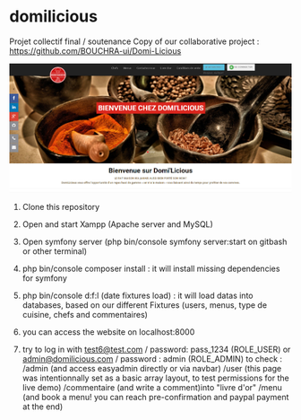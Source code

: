 # domilicious
Projet collectif final  / soutenance
Copy of our collaborative project : https://github.com/BOUCHRA-ui/Domi-Licious

![ScreenShot](https://github.com/jessicakuijer/domilicious/blob/domilicious-final/screenshot.PNG)

1. Clone this repository

2. Open and start Xampp (Apache server and MySQL)

3. Open symfony server (php bin/console symfony server:start on gitbash or other terminal)

4. php bin/console composer install : it will install missing dependencies for symfony

5. php bin/console d:f:l (date fixtures load) : it will load datas into databases, based on our different Fixtures (users, menus, type de cuisine, chefs and commentaires)

6. you can access the website on localhost:8000

7. try to log in with test6@test.com / password: pass_1234 (ROLE_USER) or admin@domilicious.com / password : admin (ROLE_ADMIN) to check :
  /admin (and access easyadmin directly or via navbar)
  /user (this page was intentionnally set as a basic array layout, to test permissions for the live demo)
  /commentaire (and write a comment)into "livre d'or"
  /menu (and book a menu! you can reach pre-confirmation and paypal payment at the end)
  
